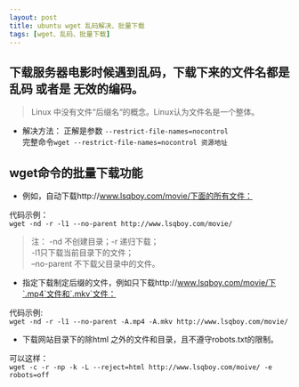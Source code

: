 ```yaml
---
layout: post
title: ubuntu wget 乱码解决、批量下载
tags: [wget、乱码、批量下载]
---
```


## 下载服务器电影时候遇到乱码，下载下来的文件名都是乱码 或者是 无效的编码。

> Linux 中没有文件“后缀名“的概念。Linux认为文件名是一个整体。

* 解决方法：
正解是参数 `--restrict-file-names=nocontrol`    
完整命令`wget --restrict-file-names=nocontrol 资源地址`  

## wget命令的批量下载功能   

* 例如，自动下载http://www.lsqboy.com/movie/下面的所有文件：  

代码示例：  
`wget -nd -r -l1 --no-parent http://www.lsqboy.com/movie/`

>  注：
   -nd 不创建目录；-r 递归下载；  
   -l1只下载当前目录下的文件；  
   –no-parent 不下载父目录中的文件。  

* 指定下载制定后缀的文件，例如只下载http://www.lsqboy.com/movie/下`.mp4`文件和`.mkv`文件：  
 
代码示例:    
`wget -nd -r -l1 --no-parent -A.mp4 -A.mkv http://www.lsqboy.com/movie/`  


* 下载网站目录下的除html 之外的文件和目录，且不遵守robots.txt的限制。  

可以这样：  
`wget -c -r -np -k -L --reject=html http://www.lsqboy.com/moive/ -e robots=off`
 